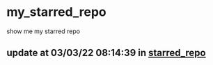 # my_starred_repo
show me my starred repo

update at 03/03/22 08:14:39 in [starred_repo](./index.html)
---

